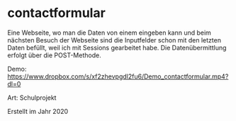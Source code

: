 # contactformular
Eine Webseite, wo man die Daten von einem eingeben kann und beim nächsten Besuch der Webseite sind die Inputfelder schon mit den letzten Daten befüllt, weil ich mit Sessions gearbeitet habe. Die Datenübermittlung erfolgt über die POST-Methode.

Demo: https://www.dropbox.com/s/xf2zhevpgdl2fu6/Demo_contactformular.mp4?dl=0

Art: Schulprojekt

Erstellt im Jahr 2020

